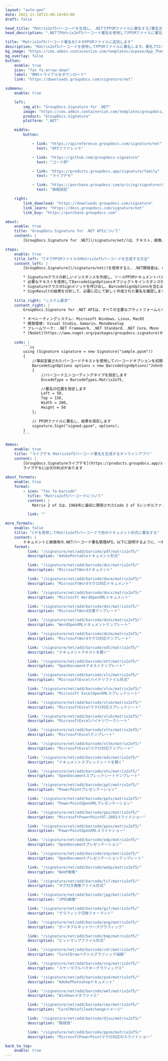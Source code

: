 ```yaml
---
layout: "auto-gen"
date: 2021-11-10T13:40:24+03:00
draft: false

head_title: "Matrix2of5バーコードを生成し、.NETでPPSMファイルに署名する|署名文書"
head_description: ".NETでMatrix2of5バーコード署名を使用してPPSMファイルに署名する-人気のあるビジネスドキュメントや画像ファイル形式にバーコードを追加する."

title: "Matrix2of5バーコード署名をC＃のPPSMファイルに追加します"
description: "Matrix2of5バーコードを使用してPPSMファイルに署名します。署名プロパティを操作し、ニーズに合ったドキュメント内で高度な署名オプションを設定します."
bg_image: "https://cms.admin.containerize.com/templates/aspose/App_Themes/V3/images/bg/header1.png"
bg_overlay: false
button:
    enable: true
    icon: "fas fa-arrow-down"
    label: "無料トライアルをダウンロード"
    link: "https://downloads.groupdocs.com/signature/net"

submenu:
    enable: true

    left:
        img_alt: "GroupDocs.Signature for .NET"
        image: "https://cms.admin.containerize.com/templates/groupdocs/images/product-logos/90x90-noborder/groupdocs-signature-net.png"
        product: "GroupDocs.Signature"
        platform: ".NET"

    middle:
        button:

            - link: "https://apireference.groupdocs.com/signature/net"
              text: "APIリファレンス"

            - link: "https://github.com/groupdocs-signature"
              text: "コード例"

            - link: "https://products.groupdocs.app/signature/family"
              text: "ライブデモ"

            - link: "https://purchase.groupdocs.com/pricing/signature/net"
              text: "価格設定"

    right:
        link_download: "https://downloads.groupdocs.com/signature"
        link_learn: "https://docs.groupdocs.com/signature/net"
        link_buy: "https://purchase.groupdocs.com"

about:
    enable: true
    title: "GroupDocs.Signature for .NET APIについて"
    content: |
        [GroupDocs.Signature for .NET](/signature/net/)は、テキスト、画像、バーコード、スタンプ、フォームフィールド、QRコード、メタデータなどのさまざまな署名タイプを使用してデジタルドキュメントに電子署名するネイティブ.NETAPIです。ユーザーは、PDF、Microsoft Word、Excelワークシート、PowerPointプレゼンテーション、Adobe Photoshop、メタファイル、および画像ファイル形式内のデジタル署名を追加、編集、検証、削除、および検索でき、必要に応じて署名プロパティをカスタマイズするための追加サポートがあります。

steps:
    enable: true
    title_left: "C＃でPPSMファイルのMatrix2of5バーコードを生成する方法"
    content_left: |
        [GroupDocs.Signature](/signature/net/)を使用すると、.NET開発者は、いくつかの簡単な手順を実行することで、アプリケーション内のPPSMファイルにMatrix2of5バーコードを簡単に追加できます。

        * Signatureクラスの新しいインスタンスを作成し、ソースPPSMドキュメントパスをコンストラクターパラメーターとして渡します。
        * 必要なテキストを使用してBarcodeSignOptionsオブジェクトをインスタンス化し、EncodeTypeプロパティをMatrix2of5に設定します。
        * SignatureクラスのSignメソッドを呼び出し、BarcodeSignOptionsを含む出力PPSMファイル名を渡します。
        * SignResultの結果を分析して、必要に応じて新しく作成された署名を確認します。
        
    title_right: "システム要求"
    content_right: |
        GroupDocs.Signature for .NET APIは、すべての主要なプラットフォームとオペレーティングシステムでサポートされています。以下のコードを実行する前に、システムに次の前提条件がインストールされていることを確認してください。

        * オペレーティングシステム: Microsoft Windows、Linux、MacOS
        * 開発環境: Visual Studio、Xamarin、MonoDevelop
        * フレームワーク: .NET Framework、.NET Standard、.NET Core、Mono
        * [NuGet](https://www.nuget.org/packages/groupdocs.signature)からGroupDocs.Signaturefor.NETの最新バージョンをダウンロードします
        
    code: |
        ```cs
        using (Signature signature = new Signature("sample.ppsm"))
        {
            //事前定義されたバーコードテキストを使用してバーコードオプションを初期化します
            BarcodeSignOptions options = new BarcodeSignOptions("JohnSmith")
            {
                //バーコードエンコーディングタイプを設定します
                EncodeType = BarcodeTypes.Matrix2of5,

                //署名の位置を設定します
                Left = 50,
                Top = 150,
                Width = 200,
                Height = 50
            };

            // PPSMファイルに署名し、結果を保存します 
            signature.Sign("signed.ppsm", options);
        }
        ```
        
demos:
    enable: true
    title: "ライブデモ-Matrix2of5バーコード署名を生成するオンラインアプリ"
    content: |
        [GroupDocs.Signatureライブデモ](https://products.groupdocs.app/signature/family)サイトにアクセスして、Matrix2of5バーコードをPPSMファイルに今すぐ追加してください。  
        ライブデモには次の利点があります
        
about_formats:
    enable: true
    format:
        - icon: "fas fa-barcode"
          title: "Matrix2of5バーコードについて"
          content: |
            Matrix 2 of 5は、1968年に最初に開発されたCode 2 of 5シンボルファミリーの高密度メンバーです。これは、主に倉庫の仕分けと写真の仕上げに使用されています。 2 of 5の名前は、各文字のエンコードに使用される5つの要素（バーとスペース）のうち、2つは幅が広く、3つは幅が狭いという事実に由来しています。

          link: ""

more_formats:
    enable: false
    title: "C＃を使用してMatrix2of5バーコードで他のドキュメント形式に署名する"
    content: |
        ドキュメントと画像用の.NETバーコード署名管理API。以下に説明するように、一般的なファイル形式のいくつかにバーコード署名を追加します。
    format: 
          link: "/signature/net/add/barcode/pdf/matrix2of5/"
          description: "AdobePortableドキュメント形式"

          link: "/signature/net/add/barcode/doc/matrix2of5/"
          description: "MicrosoftWordドキュメント"

          link: "/signature/net/add/barcode/docm/matrix2of5/"
          description: "MicrosoftWordマクロ対応ドキュメント"

          link: "/signature/net/add/barcode/docx/matrix2of5/"
          description: "Microsoft WordOpenXMLドキュメント"

          link: "/signature/net/add/barcode/dot/matrix2of5/"
          description: "MicrosoftWord文書テンプレート"

          link: "/signature/net/add/barcode/dotx/matrix2of5/"
          description: "WordOpenXMLドキュメントテンプレート"

          link: "/signature/net/add/barcode/dotm/matrix2of5/"
          description: "MicrosoftWordマクロ対応テンプレート"       

          link: "/signature/net/add/barcode/odt/matrix2of5/"
          description: "ドキュメントテキストを開く"

          link: "/signature/net/add/barcode/ott/matrix2of5/"
          description: "OpenDocumentテキストテンプレート"

          link: "/signature/net/add/barcode/xls/matrix2of5/"
          description: "MicrosoftExcelバイナリファイル形式"

          link: "/signature/net/add/barcode/xlsx/matrix2of5/"
          description: "Microsoft ExcelOpenXMLスプレッドシート"

          link: "/signature/net/add/barcode/xlsm/matrix2of5/"
          description: "MicrosoftExcelマクロ対応スプレッドシート"

          link: "/signature/net/add/barcode/xlsb/matrix2of5/"
          description: "MicrosoftExcelバイナリワークシート"

          link: "/signature/net/add/barcode/xltx/matrix2of5/"
          description: "MicrosoftExcelテンプレート"

          link: "/signature/net/add/barcode/xltm/matrix2of5/"
          description: "MicrosoftExcelマクロ対応テンプレート"

          link: "/signature/net/add/barcode/ods/matrix2of5/"
          description: "ドキュメントスプレッドシートを開く"

          link: "/signature/net/add/barcode/ots/matrix2of5/"
          description: "OpenDocumentスプレッドシートテンプレート"

          link: "/signature/net/add/barcode/ppt/matrix2of5/"
          description: "PowerPointプレゼンテーション"

          link: "/signature/net/add/barcode/pptx/matrix2of5/"
          description: "PowerPointOpenXMLプレゼンテーション"

          link: "/signature/net/add/barcode/pps/matrix2of5/"
          description: "MicrosoftPowerPoint97-2003スライドショー"

          link: "/signature/net/add/barcode/ppsx/matrix2of5/"
          description: "PowerPointOpenXMLスライドショー"                              

          link: "/signature/net/add/barcode/odp/matrix2of5/"
          description: "OpenDocumentプレゼンテーション"

          link: "/signature/net/add/barcode/otp/matrix2of5/"
          description: "OpenDocumentプレゼンテーションテンプレート"

          link: "/signature/net/add/barcode/webp/matrix2of5/"
          description: "WebP画像"

          link: "/signature/net/add/barcode/tif/matrix2of5/"
          description: "タグ付き画像ファイル形式"

          link: "/signature/net/add/barcode/jpg/matrix2of5/"
          description: "JPEG画像"

          link: "/signature/net/add/barcode/gif/matrix2of5/"
          description: "グラフィック交換フォーマット"

          link: "/signature/net/add/barcode/png/matrix2of5/"
          description: "ポータブルネットワークグラフィック"

          link: "/signature/net/add/barcode/bmp/matrix2of5/"
          description: "ビットマップファイル形式"

          link: "/signature/net/add/barcode/cdr/matrix2of5/"
          description: "CorelDrawベクトルグラフィック描画"

          link: "/signature/net/add/barcode/svg/matrix2of5/"
          description: "スケーラブルベクターグラフィックス"

          link: "/signature/net/add/barcode/psd/matrix2of5/"
          description: "AdobePhotoshopドキュメント"

          link: "/signature/net/add/barcode/wmf/matrix2of5/"
          description: "Windowsメタファイル"        

          link: "/signature/net/add/barcode/cmx/matrix2of5/"
          description: "CorelMetafileeXchangeイメージ"

          link: "/signature/net/add/barcode/djvu/matrix2of5/"
          description: "既視感"

          link: "/signature/net/add/barcode/ppsm/matrix2of5/"
          description: "MicrosoftPowerPointマクロ対応のスライドショー"

back_to_top:
    enable: true
---
```

